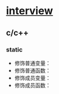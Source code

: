 # [interview](https://interview.huihut.com/)

## c/c++

### static

- 修饰普通变量：
- 修饰普通函数：
- 修饰成员变量：
- 修饰成员函数：